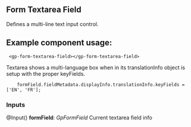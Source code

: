 ## Form Textarea Field
Defines a multi-line text input control.
## Example component usage:

```
 <gp-form-textarea-field></gp-form-textarea-field>
```

Textarea shows a multi-language box when in its translationInfo object is setup with the proper keyFields.

```
    formField.fieldMetadata.displayInfo.translationInfo.keyFields = ['EN', 'FR'];
```

### Inputs 

@Input() **formField**: *GpFormField* Current textarea field info
